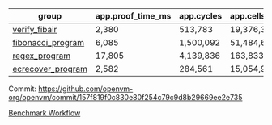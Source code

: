 | group | app.proof_time_ms | app.cycles | app.cells_used | leaf.proof_time_ms | leaf.cycles | leaf.cells_used |
| -- | -- | -- | -- | -- | -- | -- |
| [verify_fibair](https://github.com/openvm-org/openvm/blob/benchmark-results/benchmarks/verify_fibair-157f819f0c830e80f254c79c9d8b29669ee2e735.md) | 2,380 |  513,783 |  19,376,351 |- | - | - |
| [fibonacci_program](https://github.com/openvm-org/openvm/blob/benchmark-results/benchmarks/fibonacci-157f819f0c830e80f254c79c9d8b29669ee2e735.md) | 6,085 |  1,500,092 |  51,484,605 | 7,784 |  1,795,648 |  69,166,376 |
| [regex_program](https://github.com/openvm-org/openvm/blob/benchmark-results/benchmarks/regex-157f819f0c830e80f254c79c9d8b29669ee2e735.md) | 17,805 |  4,139,836 |  163,833,427 | 17,103 |  3,035,688 |  142,655,698 |
| [ecrecover_program](https://github.com/openvm-org/openvm/blob/benchmark-results/benchmarks/ecrecover-157f819f0c830e80f254c79c9d8b29669ee2e735.md) | 2,582 |  284,561 |  15,054,935 | 22,370 |  4,172,865 |  204,012,852 |


Commit: https://github.com/openvm-org/openvm/commit/157f819f0c830e80f254c79c9d8b29669ee2e735

[Benchmark Workflow](https://github.com/openvm-org/openvm/actions/runs/12950794832)
